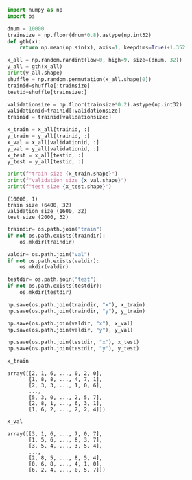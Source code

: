 ```python
import numpy as np
import os
```


```python
dnum = 10000
trainsize = np.floor(dnum*0.8).astype(np.int32)
def gth(x):
    return np.mean(np.sin(x), axis=1, keepdims=True)+1.352

x_all = np.random.randint(low=0, high=9, size=(dnum, 32))
y_all = gth(x_all)
print(y_all.shape)
shuffle = np.random.permutation(x_all.shape[0])
trainid=shuffle[:trainsize]
testid=shuffle[trainsize:]

validationsize = np.floor(trainsize*0.2).astype(np.int32)
validationid=trainid[:validationsize]
trainid = trainid[validationsize:]

x_train = x_all[trainid, :]
y_train = y_all[trainid, :]
x_val = x_all[validationid, :]
y_val = y_all[validationid, :]
x_test = x_all[testid, :]
y_test = y_all[testid, :]

print(f"train size {x_train.shape}")
print(f"validation size {x_val.shape}")
print(f"test size {x_test.shape}")
```

    (10000, 1)
    train size (6400, 32)
    validation size (1600, 32)
    test size (2000, 32)
    


```python
traindir= os.path.join("train")
if not os.path.exists(traindir):
    os.mkdir(traindir)

valdir= os.path.join("val")
if not os.path.exists(valdir):
    os.mkdir(valdir)

testdir= os.path.join("test")
if not os.path.exists(testdir):
    os.mkdir(testdir)
```


```python
np.save(os.path.join(traindir, "x"), x_train)
np.save(os.path.join(traindir, "y"), y_train)

np.save(os.path.join(valdir, "x"), x_val)
np.save(os.path.join(valdir, "y"), y_val)

np.save(os.path.join(testdir, "x"), x_test)
np.save(os.path.join(testdir, "y"), y_test)
```


```python
x_train
```




    array([[2, 1, 6, ..., 0, 2, 0],
           [1, 8, 8, ..., 4, 7, 1],
           [2, 3, 3, ..., 1, 0, 6],
           ...,
           [5, 3, 0, ..., 2, 5, 7],
           [2, 8, 1, ..., 6, 3, 1],
           [1, 6, 2, ..., 2, 2, 4]])




```python
x_val
```




    array([[3, 1, 6, ..., 7, 0, 7],
           [1, 5, 6, ..., 8, 3, 7],
           [3, 5, 4, ..., 3, 5, 4],
           ...,
           [2, 8, 5, ..., 8, 5, 4],
           [0, 6, 8, ..., 4, 1, 0],
           [6, 2, 4, ..., 0, 5, 7]])


